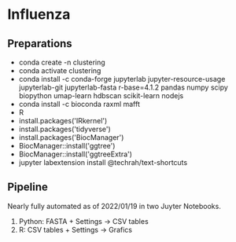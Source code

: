 # Influenza

## Preparations

- conda create -n clustering
- conda activate clustering
- conda install -c conda-forge jupyterlab jupyter-resource-usage jupyterlab-git jupyterlab-fasta r-base=4.1.2 pandas numpy scipy biopython umap-learn hdbscan scikit-learn nodejs
- conda install -c bioconda raxml mafft
- R
- install.packages('IRkernel')
- install.packages('tidyverse')
- install.packages('BiocManager')
- BiocManager::install('ggtree')
- BiocManager::install('ggtreeExtra')
- jupyter labextension install @techrah/text-shortcuts

## Pipeline

Nearly fully automated as of 2022/01/19 in two Juyter Notebooks.

1. Python: FASTA + Settings -> CSV tables
2. R: CSV tables + Settings -> Grafics